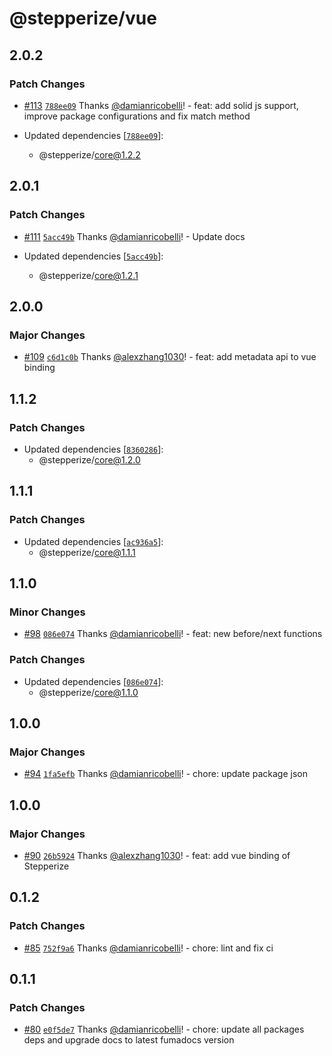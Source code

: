 # @stepperize/vue

## 2.0.2

### Patch Changes

- [#113](https://github.com/damianricobelli/stepperize/pull/113) [`788ee09`](https://github.com/damianricobelli/stepperize/commit/788ee0956b3dda7965f37e1483b29b2c7a9b8fc4) Thanks [@damianricobelli](https://github.com/damianricobelli)! - feat: add solid js support, improve package configurations and fix match method

- Updated dependencies [[`788ee09`](https://github.com/damianricobelli/stepperize/commit/788ee0956b3dda7965f37e1483b29b2c7a9b8fc4)]:
  - @stepperize/core@1.2.2

## 2.0.1

### Patch Changes

- [#111](https://github.com/damianricobelli/stepperize/pull/111) [`5acc49b`](https://github.com/damianricobelli/stepperize/commit/5acc49b4387d38d3cf0d8c7d192f36ae44860f66) Thanks [@damianricobelli](https://github.com/damianricobelli)! - Update docs

- Updated dependencies [[`5acc49b`](https://github.com/damianricobelli/stepperize/commit/5acc49b4387d38d3cf0d8c7d192f36ae44860f66)]:
  - @stepperize/core@1.2.1

## 2.0.0

### Major Changes

- [#109](https://github.com/damianricobelli/stepperize/pull/109) [`c6d1c0b`](https://github.com/damianricobelli/stepperize/commit/c6d1c0b88a24ea735bddf47bc837fd71deafabfb) Thanks [@alexzhang1030](https://github.com/alexzhang1030)! - feat: add metadata api to vue binding

## 1.1.2

### Patch Changes

- Updated dependencies [[`8360286`](https://github.com/damianricobelli/stepperize/commit/83602861e8b21ef7c9943356ed93e37044e5b145)]:
  - @stepperize/core@1.2.0

## 1.1.1

### Patch Changes

- Updated dependencies [[`ac936a5`](https://github.com/damianricobelli/stepperize/commit/ac936a5eecfc3eed959ce83ab45045868ed2e197)]:
  - @stepperize/core@1.1.1

## 1.1.0

### Minor Changes

- [#98](https://github.com/damianricobelli/stepperize/pull/98) [`086e074`](https://github.com/damianricobelli/stepperize/commit/086e074ad39c731229910daa26e6ed099ddb923a) Thanks [@damianricobelli](https://github.com/damianricobelli)! - feat: new before/next functions

### Patch Changes

- Updated dependencies [[`086e074`](https://github.com/damianricobelli/stepperize/commit/086e074ad39c731229910daa26e6ed099ddb923a)]:
  - @stepperize/core@1.1.0

## 1.0.0

### Major Changes

- [#94](https://github.com/damianricobelli/stepperize/pull/94) [`1fa5efb`](https://github.com/damianricobelli/stepperize/commit/1fa5efb5f54a453dd535fb7c5c86a1375a90ed34) Thanks [@damianricobelli](https://github.com/damianricobelli)! - chore: update package json

## 1.0.0

### Major Changes

- [#90](https://github.com/damianricobelli/stepperize/pull/90) [`26b5924`](https://github.com/damianricobelli/stepperize/commit/26b5924f686508250cf74d01fb59c124f913e8e6) Thanks [@alexzhang1030](https://github.com/alexzhang1030)! - feat: add vue binding of Stepperize

## 0.1.2

### Patch Changes

- [#85](https://github.com/damianricobelli/stepperize/pull/85) [`752f9a6`](https://github.com/damianricobelli/stepperize/commit/752f9a6907cc5e7e623a66350c82eeba9559fea7) Thanks [@damianricobelli](https://github.com/damianricobelli)! - chore: lint and fix ci

## 0.1.1

### Patch Changes

- [#80](https://github.com/damianricobelli/stepperize/pull/80) [`e0f5de7`](https://github.com/damianricobelli/stepperize/commit/e0f5de733f9f42527e62cdb35f8e6ca42063b187) Thanks [@damianricobelli](https://github.com/damianricobelli)! - chore: update all packages deps and upgrade docs to latest fumadocs version
